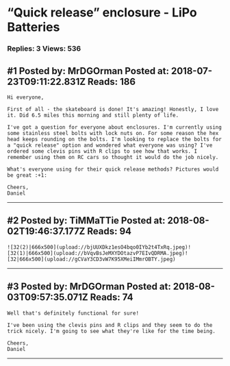 # &ldquo;Quick release&rdquo; enclosure - LiPo Batteries

### Replies: 3 Views: 536

## \#1 Posted by: MrDGOrman Posted at: 2018-07-23T09:11:22.831Z Reads: 186

```
Hi everyone,

First of all - the skateboard is done! It's amazing! Honestly, I love it. Did 6.5 miles this morning and still plenty of life.

I've got a question for everyone about enclosures. I'm currently using some stainless steel bolts with lock nuts on. For some reason the hex head keeps rounding on the bolts. I'm looking to replace the bolts for a "quick release" option and wondered what everyone was using? I've ordered some clevis pins with R clips to see how that works. I remember using them on RC cars so thought it would do the job nicely.

What's everyone using for their quick release methods? Pictures would be great :+1:

Cheers,
Daniel
```

---
## \#2 Posted by: TiMMaTTie Posted at: 2018-08-02T19:46:37.177Z Reads: 94

```
![32(2)|666x500](upload://bjUUXDkz1esO4bqo0IYb2t4TxRq.jpeg)![32(1)|666x500](upload://bVqvBsJeMXYDOtazvP7EIvQDRMA.jpeg)![32|666x500](upload://gCVaY3CD3vW7K95XMeiIMmrOBTY.jpeg)
```

---
## \#3 Posted by: MrDGOrman Posted at: 2018-08-03T09:57:35.071Z Reads: 74

```
Well that's definitely functional for sure!

I've been using the clevis pins and R clips and they seem to do the trick nicely. I'm going to see what they're like for the time being.

Cheers,
Daniel
```

---
